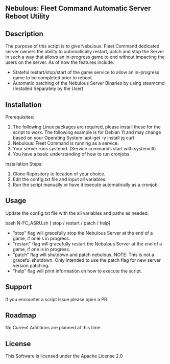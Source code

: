 ## Nebulous: Fleet Command Automatic Server Reboot Utility

## Description
The purpose of this script is to give Nebulous: Fleet Command dedicated server owners the ability to automatically restart, patch and stop the Server in such a way that allows an in-progress game to end without impacting the users on the server. As of now the features include:
- Stateful restart/stop/start of the game service to allow an in-progress game to be completed prior to reboot.
- Automatic patching of the Nebulous Server Binaries by using steamcmd (Installed Separately by the User)

## Installation
Prerequisites:
1. The following Linux packages are required, please install these for the script to work. The following example is for Debian 11 and may change based on your Operating System:
apt-get -y install jq curl
2. Nebulous: Fleet Command is running as a service. 
3. Your server runs systemd. (Service commands start with systemctl)
4. You have a basic understanding of how to run cronjobs. 


Installation Steps:
1. Clone Repository to location of your choice. 
2. Edit the config.txt file and input all variables. 
3. Run the script manually or have it execute automatically as a cronjob.

## Usage
Update the config.txt file with the all variables and paths as needed. 

bash N-FC_ASRU.sh [ stop / restart / patch / help]
- "stop" flag will gracefully stop the Nebulous Server at the end of a game, if onei s in progress.
- "restart" flag will gracefully restart the Nebulous Server at the end of a game, if one is in progress.
- "patch" flag will shutdown and patch nebulous. NOTE: This is not a graceful shutdown. Only intended to use the patch flag for new server version patching.
- "help" flag will print information on how to execute the script.

## Support
If you encounter a script issue please open a PR. 

## Roadmap
No Current Additions are planned at this time. 

## License
This Software is licensed under the Apache License 2.0